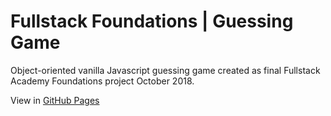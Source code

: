# Fullstack Foundations | Guessing Game

Object-oriented vanilla Javascript guessing game created as final Fullstack Academy Foundations project October 2018.

View in [GitHub Pages](https://asktami.github.io/guessing-game/)
